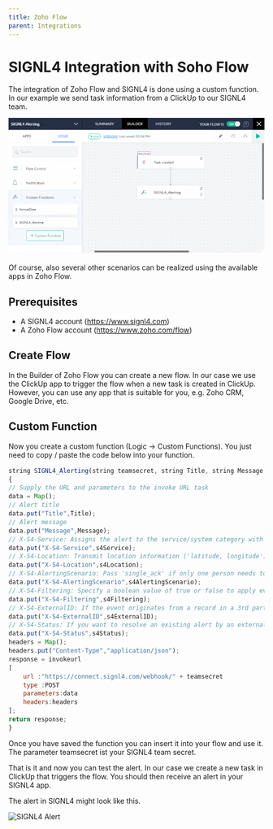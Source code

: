 ```yaml
---
title: Zoho Flow
parent: Integrations
---
```

# SIGNL4 Integration with Soho Flow

The integration of Zoho Flow and SIGNL4 is done using a custom function. In our example we send task information from a ClickUp to our SIGNL4 team.

![Flow Builder](zoho-flow-builder.png)

Of course, also several other scenarios can be realized using the available apps in Zoho Flow.

## Prerequisites

- A SIGNL4 account (https://www.signl4.com)
- A Zoho Flow account (https://www.zoho.com/flow)

## Create Flow

In the Builder of Zoho Flow you can create a new flow. In our case we use the ClickUp app to trigger the flow when a new task is created in ClickUp. However, you can use any app that is suitable for you, e.g. Zoho CRM, Google Drive, etc.

## Custom Function

Now you create a custom function (Logic -> Custom Functions). You just need to copy / paste the code below into your function.

```javascript
string SIGNL4_Alerting(string teamsecret, string Title, string Message, string s4Service, string s4Location, string s4AlertingScenario, bool s4Filtering, string s4ExternalID, string s4Status)
{
// Supply the URL and parameters to the invoke URL task
data = Map();
// Alert title
data.put("Title",Title);
// Alert message
data.put("Message",Message);
// X-S4-Service: Assigns the alert to the service/system category with the specified name.
data.put("X-S4-Service",s4Service);
// X-S4-Location: Transmit location information ('latitude, longitude') with your event and display a map in the mobile app.
data.put("X-S4-Location",s4Location);
// X-S4-AlertingScenario: Pass 'single_ack' if only one person needs to confirm this alert. Pass 'multi_ack' in case this alert must be confirmed by the number of people who are on duty at the time this alert is raised.
data.put("X-S4-AlertingScenario",s4AlertingScenario);
// X-S4-Filtering: Specify a boolean value of true or false to apply event filtering for this event, or not. If set to true, the event will only trigger a notification to the team, if it contains at least one keyword from one of your services and system categories (i.e. it is whitelisted).
data.put("X-S4-Filtering",s4Filtering);
// X-S4-ExternalID: If the event originates from a record in a 3rd party system, use this parameter to pass the unique ID of that record. That ID will be communicated in outbound webhook notifications from SIGNL4, which is great for correlation/synchronization of that record with the alert.
data.put("X-S4-ExternalID",s4ExternalID);
// X-S4-Status: If you want to resolve an existing alert by an external id (X-S4-ExternalID), you can add this status parameter. It has two possible values: 'new' and 'resolved'. Sending an event with the status 'new' will create a new alert. If you want to resolve a alert, make sure to set the X-S4-Status to 'resolved' and provide an external ID via the 'X-S4-ExternalID' parameter for the alert(s) you want to resolve. It is only possible to resolve a alert with a provided external id that initially triggered it. If you set the status to any other value the event will be discarded. This means no alert will trigger from it.
data.put("X-S4-Status",s4Status);
headers = Map();
headers.put("Content-Type","application/json");
response = invokeurl
[
	url :"https://connect.signl4.com/webhook/" + teamsecret
	type :POST
	parameters:data
	headers:headers
];
return response;
}
```

Once you have saved the function you can insert it into your flow and use it. The parameter teamsecret ist your SIGNL4 team secret.

That is it and now you can test the alert. In our case we create a new task in ClickUp that triggers the flow. You should then receive an alert in your SIGNL4 app.

The alert in SIGNL4 might look like this.

![SIGNL4 Alert](signl4-icinga.png)
